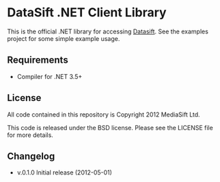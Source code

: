 DataSift .NET Client Library
============================

This is the official .NET library for accessing [Datasift](http://datasift.com/). See the examples
project for some simple example usage.

Requirements
------------

* Compiler for .NET 3.5+

License
-------

All code contained in this repository is Copyright 2012 MediaSift Ltd.

This code is released under the BSD license. Please see the LICENSE file for
more details.

Changelog
---------

* v.0.1.0 Initial release (2012-05-01)
